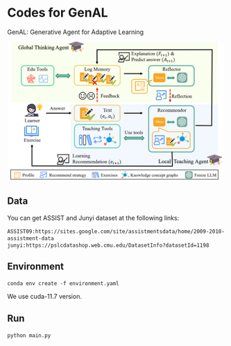 # Codes for GenAL

GenAL: Generative Agent for Adaptive Learning

<!-- 使用 HTML 标签来缩小图片 -->
<img src="GenAL.png" alt="GenAL" width="500"/>

## Data

You can get ASSIST and Junyi dataset at the following links:

```
ASSIST09:https://sites.google.com/site/assistmentsdata/home/2009-2010-assistment-data
junyi:https://pslcdatashop.web.cmu.edu/DatasetInfo?datasetId=1198
```

## Environment

`conda env create -f environment.yaml`

We use cuda-11.7 version.

## Run

`python main.py`

